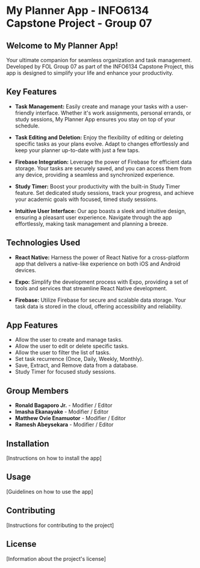 # My Planner App - INFO6134 Capstone Project - Group 07

## Welcome to My Planner App!

Your ultimate companion for seamless organization and task management. Developed by FOL Group 07 as part of the INFO6134 Capstone Project, this app is designed to simplify your life and enhance your productivity.

## Key Features

- **Task Management:**
  Easily create and manage your tasks with a user-friendly interface. Whether it's work assignments, personal errands, or study sessions, My Planner App ensures you stay on top of your schedule.

- **Task Editing and Deletion:**
  Enjoy the flexibility of editing or deleting specific tasks as your plans evolve. Adapt to changes effortlessly and keep your planner up-to-date with just a few taps.

- **Firebase Integration:**
  Leverage the power of Firebase for efficient data storage. Your tasks are securely saved, and you can access them from any device, providing a seamless and synchronized experience.

- **Study Timer:**
  Boost your productivity with the built-in Study Timer feature. Set dedicated study sessions, track your progress, and achieve your academic goals with focused, timed study sessions.

- **Intuitive User Interface:**
  Our app boasts a sleek and intuitive design, ensuring a pleasant user experience. Navigate through the app effortlessly, making task management and planning a breeze.

## Technologies Used

- **React Native:**
  Harness the power of React Native for a cross-platform app that delivers a native-like experience on both iOS and Android devices.

- **Expo:**
  Simplify the development process with Expo, providing a set of tools and services that streamline React Native development.

- **Firebase:**
  Utilize Firebase for secure and scalable data storage. Your task data is stored in the cloud, offering accessibility and reliability.

## App Features

- Allow the user to create and manage tasks.
- Allow the user to edit or delete specific tasks.
- Allow the user to filter the list of tasks.
- Set task recurrence (Once, Daily, Weekly, Monthly).
- Save, Extract, and Remove data from a database.
- Study Timer for focused study sessions.

## Group Members

- **Ronald Bagaporo Jr.** - Modifier / Editor
- **Imasha Ekanayake** - Modifier / Editor
- **Matthew Ovie Enamuotor** - Modifier / Editor
- **Ramesh Abeysekara** - Modifier / Editor

## Installation

[Instructions on how to install the app]

## Usage

[Guidelines on how to use the app]

## Contributing

[Instructions for contributing to the project]

## License

[Information about the project's license]
